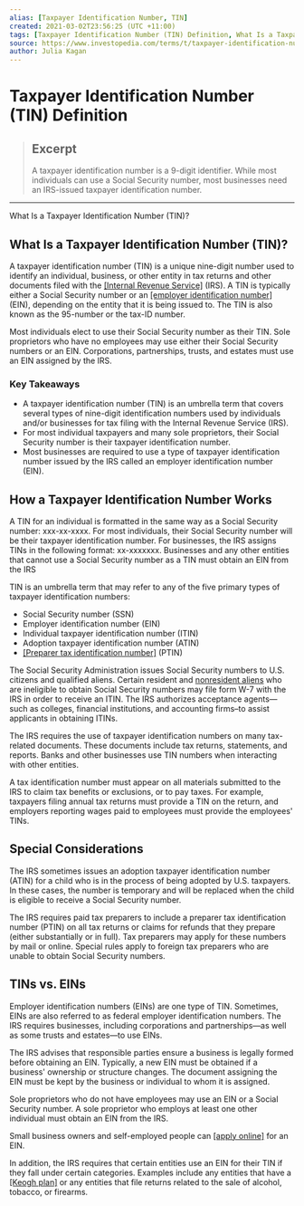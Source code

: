 ```yaml
---
alias: [Taxpayer Identification Number, TIN]
created: 2021-03-02T23:56:25 (UTC +11:00)
tags: [Taxpayer Identification Number (TIN) Definition, What Is a Taxpayer Identification Number (TIN)?]
source: https://www.investopedia.com/terms/t/taxpayer-identification-number.asp
author: Julia Kagan
---
```


# Taxpayer Identification Number (TIN) Definition

> ## Excerpt
> A taxpayer identification number is a 9-digit identifier. While most individuals can use a Social Security number, most businesses need an IRS-issued taxpayer identification number.

---

What Is a Taxpayer Identification Number (TIN)?
## What Is a Taxpayer Identification Number (TIN)?

A taxpayer identification number (TIN) is a unique nine-digit number used to identify an individual, business, or other entity in tax returns and other documents filed with the [[Internal Revenue Service]](https://www.investopedia.com/terms/i/irs.asp) (IRS). A TIN is typically either a Social Security number or an [[employer identification number]](https://www.investopedia.com/terms/e/employer-identification-number.asp) (EIN), depending on the entity that it is being issued to. The TIN is also known as the 95-number or the tax-ID number.

Most individuals elect to use their Social Security number as their TIN. Sole proprietors who have no employees may use either their Social Security numbers or an EIN. Corporations, partnerships, trusts, and estates must use an EIN assigned by the IRS.

### Key Takeaways

-   A taxpayer identification number (TIN) is an umbrella term that covers several types of nine-digit identification numbers used by individuals and/or businesses for tax filing with the Internal Revenue Service (IRS).
-   For most individual taxpayers and many sole proprietors, their Social Security number is their taxpayer identification number.
-   Most businesses are required to use a type of taxpayer identification number issued by the IRS called an employer identification number (EIN).

## How a Taxpayer Identification Number Works

A TIN for an individual is formatted in the same way as a Social Security number: xxx-xx-xxxx. For most individuals, their Social Security number will be their taxpayer identification number. For businesses, the IRS assigns TINs in the following format: xx-xxxxxxx. Businesses and any other entities that cannot use a Social Security number as a TIN must obtain an EIN from the IRS

TIN is an umbrella term that may refer to any of the five primary types of taxpayer identification numbers: 

-   Social Security number (SSN)
-   Employer identification number (EIN)
-   Individual taxpayer identification number (ITIN)
-   Adoption taxpayer identification number (ATIN)
-   [[Preparer tax identification number]](https://www.investopedia.com/terms/p/ptin.asp) (PTIN)

The Social Security Administration issues Social Security numbers to U.S. citizens and qualified aliens. Certain resident and [nonresident aliens](https://www.investopedia.com/terms/n/nonresidentalien.asp) who are ineligible to obtain Social Security numbers may file form W-7 with the IRS in order to receive an ITIN. The IRS authorizes acceptance agents—such as colleges, financial institutions, and accounting firms–to assist applicants in obtaining ITINs.

The IRS requires the use of taxpayer identification numbers on many tax-related documents. These documents include tax returns, statements, and reports. Banks and other businesses use TIN numbers when interacting with other entities.

A tax identification number must appear on all materials submitted to the IRS to claim tax benefits or exclusions, or to pay taxes. For example, taxpayers filing annual tax returns must provide a TIN on the return, and employers reporting wages paid to employees must provide the employees' TINs.

## Special Considerations

The IRS sometimes issues an adoption taxpayer identification number (ATIN) for a child who is in the process of being adopted by U.S. taxpayers. In these cases, the number is temporary and will be replaced when the child is eligible to receive a Social Security number.

The IRS requires paid tax preparers to include a preparer tax identification number (PTIN) on all tax returns or claims for refunds that they prepare (either substantially or in full). Tax preparers may apply for these numbers by mail or online. Special rules apply to foreign tax preparers who are unable to obtain Social Security numbers.

## TINs vs. EINs

Employer identification numbers (EINs) are one type of TIN. Sometimes, EINs are also referred to as federal employer identification numbers. The IRS requires businesses, including corporations and partnerships—as well as some trusts and estates—to use EINs. 

The IRS advises that responsible parties ensure a business is legally formed before obtaining an EIN. Typically, a new EIN must be obtained if a business' ownership or structure changes. The document assigning the EIN must be kept by the business or individual to whom it is assigned.

Sole proprietors who do not have employees may use an EIN or a Social Security number. A sole proprietor who employs at least one other individual must obtain an EIN from the IRS.

Small business owners and self-employed people can [[apply online]](https://www.irs.gov/businesses/small-businesses-self-employed/apply-for-an-employer-identification-number-ein-online) for an EIN.

In addition, the IRS requires that certain entities use an EIN for their TIN if they fall under certain categories. Examples include any entities that have a [[Keogh plan]](https://www.investopedia.com/terms/k/keoghplan.asp) or any entities that file returns related to the sale of alcohol, tobacco, or firearms.
